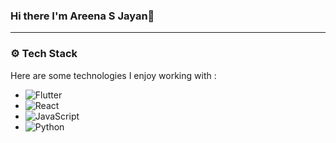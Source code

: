 ### Hi there I'm Areena S Jayan👋
---------------------------------------------------------------------------------------------------------------------------------------------------------------------------------------------

### ⚙️ Tech Stack
Here are some technologies I enjoy working with :

- ![Flutter](https://img.shields.io/badge/-Flutter-05122A?style=flat&logoColor=blue&logo=Flutter)
- ![React](https://img.shields.io/badge/-React-05122A?style=flat&logo=React)
- ![JavaScript](https://img.shields.io/badge/-JavaScript-05122A?style=flat&logo=JavaScript)
- ![Python](https://img.shields.io/badge/-Python-05122A?style=flat&logo=Python)
 



